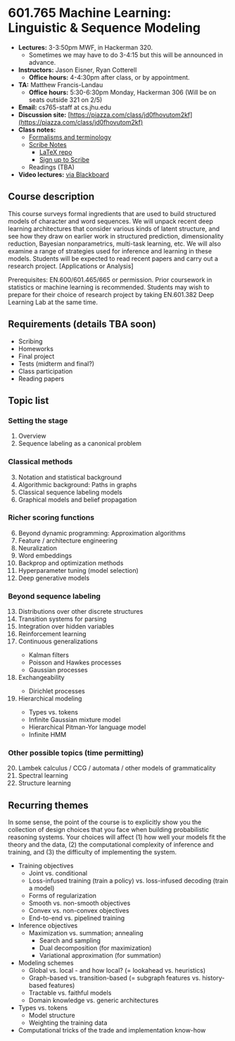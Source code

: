 # 601.765 Machine Learning: Linguistic & Sequence Modeling

* **Lectures:** 3-3:50pm MWF, in Hackerman 320.
  * Sometimes we may have to do 3-4:15 but this will be announced in advance.
* **Instructors:** Jason Eisner, Ryan Cotterell
  * **Office hours:** 4-4:30pm after class, or by appointment.
* **TA:** Matthew Francis-Landau
  * **Office hours:** 5:30-6:30pm Monday, Hackerman 306 (Will be on seats outside 321 on 2/5)
* **Email:** cs765-staff at cs.jhu.edu
* **Discussion site:** [https://piazza.com/class/jd0fhovutom2kf](https://piazza.com/class/jd0fhovutom2kf)
* **Class notes:**
  * [Formalisms and terminology](https://github.com/seq2class/scribe-notes/raw/master/formalisms.pdf)
  * [Scribe Notes](https://seq2class.github.io/scribe-notes/)
    * [LaTeX repo](https://github.com/seq2class/scribe-notes)
    * [Sign up to Scribe](https://github.com/seq2class/scribe-notes/wiki/Scribe-notes-sign-up)
  * Readings (TBA)
* **Video lectures:** [via Blackboard](https://blackboard.jhu.edu/webapps/ppto-PanoptoCourseTool-bb_bb60/Content.jsp?course_id=_155622_1&mode=cpview)

## Course description

This course surveys formal ingredients that are used to build structured models of character and word sequences. We will unpack recent deep learning architectures that consider various kinds of latent structure, and see how they draw on earlier work in structured prediction, dimensionality reduction, Bayesian nonparametrics, multi-task learning, etc. We will also examine a range of strategies used for inference and learning in these models. Students will be expected to read recent papers and carry out a research project. [Applications or Analysis]

Prerequisites: EN.600/601.465/665 or permission. Prior coursework in statistics or machine learning is recommended. Students may wish to prepare for their choice of research project by taking EN.601.382 Deep Learning Lab at the same time.

## Requirements (details TBA soon)

* Scribing
* Homeworks
* Final project
* Tests (midterm and final?)
* Class participation
* Reading papers

## Topic list

### Setting the stage

<ol start="1">
<li>Overview</li>
<li>Sequence labeling as a canonical problem</li>
</ol>

### Classical methods

<ol start="3">
<li> Notation and statistical background</li>
<li>Algorithmic background: Paths in graphs</li>
<li>Classical sequence labeling models</li>
<li>Graphical models and belief propagation</li>
</ol>

### Richer scoring functions

<ol start="6">
<li>Beyond dynamic programming: Approximation algorithms</li>
<li>Feature / architecture engineering</li>
<li>Neuralization</li>
<li>Word embeddings</li>
<li>Backprop and optimization methods</li>
<li>Hyperparameter tuning (model selection)</li>
<li>Deep generative models</li>
</ol>

### Beyond sequence labeling

<ol start="13">
<li>Distributions over other discrete structures</li>
<li>Transition systems for parsing</li>
<li>Integration over hidden variables</li>
<li>Reinforcement learning</li>
<li>Continuous generalizations</li>
<ul>
<li>Kalman filters</li>
<li>Poisson and Hawkes processes</li>
<li>Gaussian processes</li>
</ul>
<li>Exchangeability</li>
<ul>
<li>Dirichlet processes</li>
</ul>
<li>Hierarchical modeling</li>
<ul>
<li>Types vs. tokens</li>
<li>Infinite Gaussian mixture model</li>
<li>Hierarchical Pitman-Yor language model</li>
<li>Infinite HMM</li>
</ul>
</ol>

### Other possible topics (time permitting)

<ol start="20">
<li>Lambek calculus / CCG / automata / other models of grammaticality</li>
<li>Spectral learning</li>
<li>Structure learning</li>
</ol>

## Recurring themes

In some sense, the point of the course is to explicitly show you the
collection of design choices that you face when building probabilistic
reasoning systems.  Your choices will affect (1) how well your models
fit the theory and the data, (2) the computational complexity of inference
and training, and (3) the difficulty of implementing the system.

* Training objectives
  * Joint vs. conditional
  * Loss-infused training (train a policy) vs. loss-infused decoding (train a model)
  * Forms of regularization
  * Smooth vs. non-smooth objectives
  * Convex vs. non-convex objectives
  * End-to-end vs. pipelined training
* Inference objectives
  * Maximization vs. summation; annealing
	* Search and sampling
	* Dual decomposition (for maximization)
    * Variational approximation (for summation)
* Modeling schemes
  * Global vs. local - and how local?  (= lookahead vs. heuristics)
  * Graph-based vs. transition-based (= subgraph features vs. history-based features)
  * Tractable vs. faithful models
  * Domain knowledge vs. generic architectures
* Types vs. tokens
  * Model structure
  * Weighting the training data
* Computational tricks of the trade and implementation know-how
